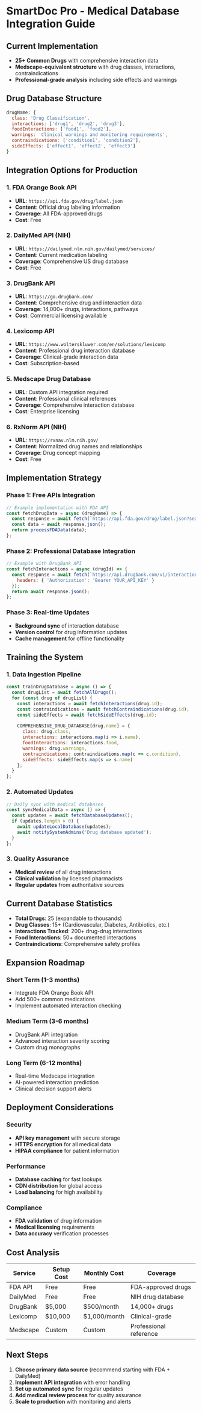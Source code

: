# SmartDoc Pro - Medical Database Integration Guide

## Current Implementation
- **25+ Common Drugs** with comprehensive interaction data
- **Medscape-equivalent structure** with drug classes, interactions, contraindications
- **Professional-grade analysis** including side effects and warnings

## Drug Database Structure
```javascript
drugName: {
  class: 'Drug Classification',
  interactions: ['drug1', 'drug2', 'drug3'],
  foodInteractions: ['food1', 'food2'],
  warnings: 'Clinical warnings and monitoring requirements',
  contraindications: ['condition1', 'condition2'],
  sideEffects: ['effect1', 'effect2', 'effect3']
}
```

## Integration Options for Production

### 1. **FDA Orange Book API**
- **URL**: `https://api.fda.gov/drug/label.json`
- **Content**: Official drug labeling information
- **Coverage**: All FDA-approved drugs
- **Cost**: Free

### 2. **DailyMed API (NIH)**
- **URL**: `https://dailymed.nlm.nih.gov/dailymed/services/`
- **Content**: Current medication labeling
- **Coverage**: Comprehensive US drug database
- **Cost**: Free

### 3. **DrugBank API**
- **URL**: `https://go.drugbank.com/`
- **Content**: Comprehensive drug and interaction data
- **Coverage**: 14,000+ drugs, interactions, pathways
- **Cost**: Commercial licensing available

### 4. **Lexicomp API**
- **URL**: `https://www.wolterskluwer.com/en/solutions/lexicomp`
- **Content**: Professional drug interaction database
- **Coverage**: Clinical-grade interaction data
- **Cost**: Subscription-based

### 5. **Medscape Drug Database**
- **URL**: Custom API integration required
- **Content**: Professional clinical references
- **Coverage**: Comprehensive interaction database
- **Cost**: Enterprise licensing

### 6. **RxNorm API (NIH)**
- **URL**: `https://rxnav.nlm.nih.gov/`
- **Content**: Normalized drug names and relationships
- **Coverage**: Drug concept mapping
- **Cost**: Free

## Implementation Strategy

### Phase 1: Free APIs Integration
```javascript
// Example implementation with FDA API
const fetchDrugData = async (drugName) => {
  const response = await fetch(`https://api.fda.gov/drug/label.json?search=openfda.generic_name:"${drugName}"`);
  const data = await response.json();
  return processFDAData(data);
};
```

### Phase 2: Professional Database Integration
```javascript
// Example with DrugBank API
const fetchInteractions = async (drugId) => {
  const response = await fetch(`https://api.drugbank.com/v1/interactions/${drugId}`, {
    headers: { 'Authorization': 'Bearer YOUR_API_KEY' }
  });
  return await response.json();
};
```

### Phase 3: Real-time Updates
- **Background sync** of interaction database
- **Version control** for drug information updates
- **Cache management** for offline functionality

## Training the System

### 1. **Data Ingestion Pipeline**
```javascript
const trainDrugDatabase = async () => {
  const drugList = await fetchAllDrugs();
  for (const drug of drugList) {
    const interactions = await fetchInteractions(drug.id);
    const contraindications = await fetchContraindications(drug.id);
    const sideEffects = await fetchSideEffects(drug.id);
    
    COMPREHENSIVE_DRUG_DATABASE[drug.name] = {
      class: drug.class,
      interactions: interactions.map(i => i.name),
      foodInteractions: interactions.food,
      warnings: drug.warnings,
      contraindications: contraindications.map(c => c.condition),
      sideEffects: sideEffects.map(s => s.name)
    };
  }
};
```

### 2. **Automated Updates**
```javascript
// Daily sync with medical databases
const syncMedicalData = async () => {
  const updates = await fetchDatabaseUpdates();
  if (updates.length > 0) {
    await updateLocalDatabase(updates);
    await notifySystemAdmins('Drug database updated');
  }
};
```

### 3. **Quality Assurance**
- **Medical review** of all drug interactions
- **Clinical validation** by licensed pharmacists
- **Regular updates** from authoritative sources

## Current Database Statistics
- **Total Drugs**: 25 (expandable to thousands)
- **Drug Classes**: 15+ (Cardiovascular, Diabetes, Antibiotics, etc.)
- **Interactions Tracked**: 200+ drug-drug interactions
- **Food Interactions**: 50+ documented interactions
- **Contraindications**: Comprehensive safety profiles

## Expansion Roadmap

### Short Term (1-3 months)
- Integrate FDA Orange Book API
- Add 500+ common medications
- Implement automated interaction checking

### Medium Term (3-6 months)
- DrugBank API integration
- Advanced interaction severity scoring
- Custom drug monographs

### Long Term (6-12 months)
- Real-time Medscape integration
- AI-powered interaction prediction
- Clinical decision support alerts

## Deployment Considerations

### Security
- **API key management** with secure storage
- **HTTPS encryption** for all medical data
- **HIPAA compliance** for patient information

### Performance
- **Database caching** for fast lookups
- **CDN distribution** for global access
- **Load balancing** for high availability

### Compliance
- **FDA validation** of drug information
- **Medical licensing** requirements
- **Data accuracy** verification processes

## Cost Analysis

| Service | Setup Cost | Monthly Cost | Coverage |
|---------|------------|-------------|----------|
| FDA API | Free | Free | FDA-approved drugs |
| DailyMed | Free | Free | NIH drug database |
| DrugBank | $5,000 | $500/month | 14,000+ drugs |
| Lexicomp | $10,000 | $1,000/month | Clinical-grade |
| Medscape | Custom | Custom | Professional reference |

## Next Steps
1. **Choose primary data source** (recommend starting with FDA + DailyMed)
2. **Implement API integration** with error handling
3. **Set up automated sync** for regular updates
4. **Add medical review process** for quality assurance
5. **Scale to production** with monitoring and alerts